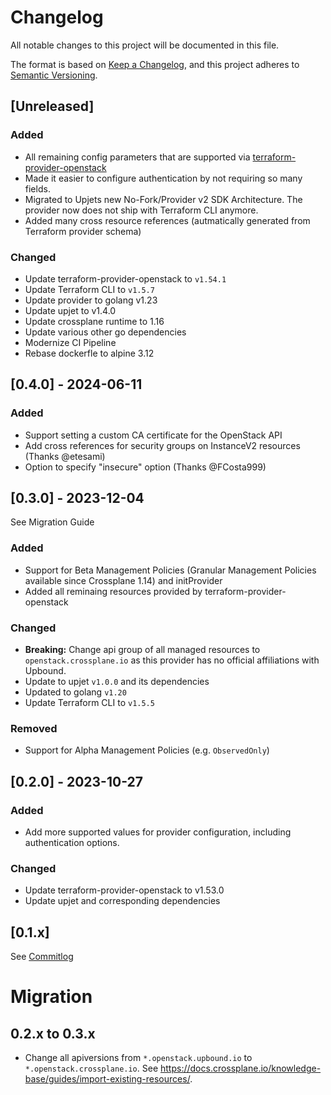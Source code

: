 # Changelog

All notable changes to this project will be documented in this file.

The format is based on [Keep a Changelog](https://keepachangelog.com/en/1.0.0/),
and this project adheres to [Semantic Versioning](https://semver.org/spec/v2.0.0.html).

## [Unreleased]

### Added

- All remaining config parameters that are supported via [terraform-provider-openstack](https://registry.terraform.io/providers/terraform-provider-openstack)
- Made it easier to configure authentication by not requiring so many fields.
- Migrated to Upjets new No-Fork/Provider v2 SDK Architecture. The provider now does not ship with Terraform CLI anymore.
- Added many cross resource references (autmatically generated from Terraform provider schema)

### Changed

- Update terraform-provider-openstack to `v1.54.1`
- Update Terraform CLI to `v1.5.7`
- Update provider to golang v1.23
- Update upjet to v1.4.0
- Update crossplane runtime to 1.16
- Update various other go dependencies
- Modernize CI Pipeline
- Rebase dockerfle to alpine 3.12

## [0.4.0] - 2024-06-11

### Added

- Support setting a custom CA certificate for the OpenStack API
- Add cross references for security groups on InstanceV2 resources (Thanks @etesami)
- Option to specify "insecure" option (Thanks @FCosta999)

## [0.3.0] - 2023-12-04

See Migration Guide

### Added

- Support for Beta Management Policies (Granular Management Policies available since Crossplane 1.14) and initProvider
- Added all reminaing resources provided by terraform-provider-openstack

### Changed

- **Breaking:** Change api group of all managed resources to `openstack.crossplane.io` as this provider has no official affiliations with Upbound.
- Update to upjet `v1.0.0` and its dependencies
- Updated to golang `v1.20`
- Update Terraform CLI to `v1.5.5`

### Removed

- Support for Alpha Management Policies (e.g. `ObservedOnly`)

## [0.2.0] - 2023-10-27

### Added

- Add more supported values for provider configuration, including authentication options.

### Changed

- Update terraform-provider-openstack to v1.53.0
- Update upjet and corresponding dependencies

## [0.1.x]

See [Commitlog](https://github.com/crossplane-contrib/provider-openstack/commits/release-v0.1)

# Migration

## 0.2.x to 0.3.x

- Change all apiversions from `*.openstack.upbound.io` to `*.openstack.crossplane.io`. See https://docs.crossplane.io/knowledge-base/guides/import-existing-resources/.
